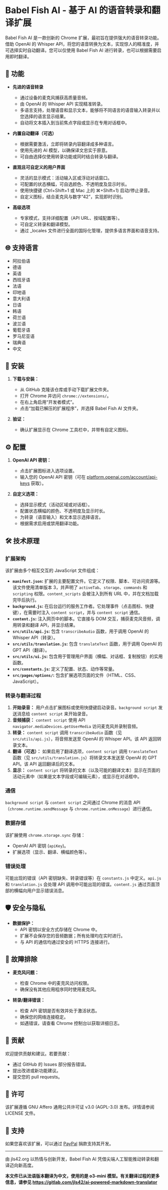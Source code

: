 # Babel Fish AI - 基于 AI 的语音转录和翻译扩展

Babel Fish AI 是一款创新的 Chrome 扩展，最初旨在提供强大的语音转录功能。借助 OpenAI 的 Whisper API，将您的语音转换为文本，实现惊人的精准度，并可选择实时自动翻译。您可以仅使用 Babel Fish AI 进行转录，也可以根据需要启用即时翻译。

## 🌟 功能

- **先进的语音转录**
  - 通过设备的麦克风捕获高质量音频。
  - 由 OpenAI 的 Whisper API 实现精准转录。
  - 多语言支持，处理语音和显示文本，能够将不同语言的语音输入转录并以您选择的语言显示结果。
  - 自动将文本插入到当前焦点字段或显示在专用对话框中。

- **内置自动翻译（可选）**
  - 根据需要激活，立即将转录内容翻译成多种语言。
  - 使用先进的 AI 模型，以确保译文忠实于原意。
  - 可自由选择仅使用转录功能或同时结合转录与翻译。

- **直观且可自定义的用户界面**
  - 灵活的显示模式：活动输入区或浮动对话窗口。
  - 可配置的状态横幅，可自选颜色、不透明度及显示时长。
  - 使用快捷键 (Ctrl+Shift+1 或 Mac 上的 ⌘+Shift+1) 启动/停止录音。
  - 自定义图标，结合麦克风与数字“42”，实现即时识别。

- **高级选项**
  - 专家模式，支持详细配置（API URL、按域配置等）。
  - 可自定义转录和翻译模型。
  - 通过 _locales 文件进行全面的国际化管理，提供多语言界面和语音支持。

## 🌐 支持语言

- 阿拉伯语
- 德语
- 英语
- 西班牙语
- 法语
- 印地语
- 意大利语
- 日语
- 韩语
- 荷兰语
- 波兰语
- 葡萄牙语
- 罗马尼亚语
- 瑞典语
- 中文

## 🚀 安装

1. **下载与安装：**
   - 从 GitHub 克隆该仓库或手动下载扩展文件夹。
   - 打开 Chrome 并访问 `chrome://extensions/`。
   - 在右上角启用“开发者模式”。
   - 点击“加载已解压的扩展程序”，并选择 Babel Fish AI 文件夹。

2. **验证：**
   - 确认扩展显示在 Chrome 工具栏中，并带有自定义图标。

## ⚙️ 配置

1. **OpenAI API 密钥：**
   - 点击扩展图标进入选项设置。
   - 输入您的 OpenAI API 密钥（可在 [platform.openai.com/account/api-keys](https://platform.openai.com/account/api-keys) 获取）。

2. **自定义选项：**
   - 选择显示模式（活动区域或对话框）。
   - 配置状态横幅的颜色、不透明度及显示时长。
   - 为转录（语音输入）和文本显示选择语言。
   - 根据需求启用或禁用翻译功能。

## 🛠️ 技术原理

### 扩展架构

该扩展由多个相互交互的 JavaScript 文件组成：

*   **`manifest.json`:** 扩展的主要配置文件。它定义了权限、脚本、可访问资源等。该文件使用清单版本 3，并声明了 `activeTab`、`storage`、`commands` 和 `scripting` 权限。`content_scripts` 会被注入到所有 URL 中，并在文档加载完毕后执行。
*   **`background.js`:** 在后台运行的服务工作者。它处理事件（点击图标、快捷键），在需要时注入 `content script`，并与 `content script` 通信。
*   **`content.js`:** 注入网页中的脚本。它直接与 DOM 交互，捕获麦克风音频，调用转录和翻译 API，并显示结果。
*   **`src/utils/api.js`:** 包含 `transcribeAudio` 函数，用于调用 OpenAI 的 Whisper API（转录）。
*   **`src/utils/translation.js`:** 包含 `translateText` 函数，用于调用 OpenAI 的 GPT API（翻译）。
*   **`src/utils/ui.js`:** 包含用于管理用户界面（横幅、对话框、复制按钮）的实用函数。
*   **`src/constants.js`:** 定义了配置、状态、动作等常量。
*   **`src/pages/options/`:** 包含扩展选项页面的文件（HTML、CSS、JavaScript）。

### 转录与翻译过程

1.  **开始录音：** 用户点击扩展图标或使用快捷键启动录音。`background script` 发送消息给 `content script` 来开始录音。
2.  **音频捕获：** `content script` 使用 API `navigator.mediaDevices.getUserMedia` 访问麦克风并录制音频。
3.  **转录：** `content script` 调用 `transcribeAudio` 函数（见 `src/utils/api.js`），将音频发送至 OpenAI 的 Whisper API。该 API 返回转录文本。
4.  **翻译（可选）：** 如果启用了翻译选项，`content script` 调用 `translateText` 函数（见 `src/utils/translation.js`）将转录文本发送至 OpenAI 的 GPT API。该 API 返回翻译后的文本。
5.  **显示：** `content script` 将转录的文本（以及可能的翻译文本）显示在页面的活动元素中（如果是文本字段或可编辑元素），或显示在对话框中。

### 通信

`background script` 与 `content script` 之间通过 Chrome 的消息 API（`chrome.runtime.sendMessage` 与 `chrome.runtime.onMessage`）进行通信。

### 数据存储

该扩展使用 `chrome.storage.sync` 存储：

*   OpenAI API 密钥 (`apiKey`)。
*   扩展选项（显示、翻译、横幅颜色等）。

### 错误处理
可能出现的错误（API 密钥缺失、转录错误等）在 `constants.js` 中定义。`api.js` 和 `translation.js` 会处理 API 调用中可能出现的错误。`content.js` 通过页面顶部的横幅向用户显示错误消息。

## 🛡️ 安全与隐私

- **数据保护：**
  - API 密钥以安全方式存储在 Chrome 中。
  - 扩展不会保存您的音频数据；所有处理均在实时进行。
  - 与 API 的通信均通过安全的 HTTPS 连接进行。

## 🔧 故障排除

- **麦克风问题：**
  - 检查 Chrome 中的麦克风访问权限。
  - 确保没有其他应用程序同时使用麦克风。

- **转录/翻译错误：**
  - 检查 API 密钥是否有效并处于激活状态。
  - 确保您的网络连接稳定。
  - 如遇错误，请查看 Chrome 控制台以获取详细日志。

## 🤝 贡献

欢迎提供贡献和建议。若要贡献：
- 通过 GitHub 的 Issues 部分报告错误。
- 提出改进或新功能建议。
- 提交您的 pull requests。

## 📄 许可

该扩展遵循 GNU Affero 通用公共许可证 v3.0 (AGPL-3.0) 发布。详情请参阅 LICENSE 文件。

## 💝 支持

如果您喜欢该扩展，可以通过 [PayPal](https://paypal.me/jls) 捐款支持其开发。

---
由 jls42.org 以热情与创新开发，Babel Fish AI 凭借尖端人工智能推动转录和翻译迈向新高度。

**本文件已从法语版本翻译为中文，使用的是 o3-mini 模型。有关翻译过程的更多信息，请参见 https://gitlab.com/jls42/ai-powered-markdown-translator**

